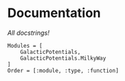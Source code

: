 # Documentation
_All docstrings!_

```@autodocs
Modules = [
    GalacticPotentials,
    GalacticPotentials.MilkyWay
]
Order = [:module, :type, :function]
```